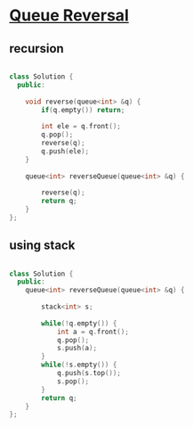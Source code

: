 # [Queue Reversal](https://www.geeksforgeeks.org/problems/queue-reversal/1)

## recursion
```c++

class Solution {
  public:
  
    void reverse(queue<int> &q) {
        if(q.empty()) return;
        
        int ele = q.front();
        q.pop();
        reverse(q);
        q.push(ele);
    }
    
    queue<int> reverseQueue(queue<int> &q) {
        
        reverse(q);
        return q;
    }
};
```

## using stack
```c++

class Solution {
  public:
    queue<int> reverseQueue(queue<int> &q) {
        
        stack<int> s;
        
        while(!q.empty()) {
            int a = q.front();
            q.pop();
            s.push(a);
        }
        while(!s.empty()) {
            q.push(s.top());
            s.pop();
        }
        return q;
    }
};
```